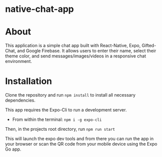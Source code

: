 # native-chat-app

# About
This application is a simple chat app built with React-Native, Expo, Gifted-Chat, and Google Firebase.
It allows users to enter their name, select their theme color, and send messages/images/videos in a responsive chat environment.

# Installation
Clone the repository and run `npm install` to install all necessary dependencies.

This app requires the Expo-Cli to run a development server.
  - From within the terminal: `npm i -g expo-cli`
  
Then, in the projects root directory, run `npm run start`

This will launch the expo dev tools and from there you can run the app in your browser or scan the QR code from your mobile device using the Expo Go app.
